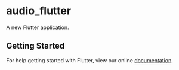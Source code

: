 # audio_flutter

A new Flutter application.

## Getting Started

For help getting started with Flutter, view our online
[documentation](https://flutter.io/).
